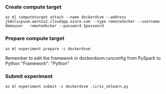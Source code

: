 ### Create compute target
```
az ml computetarget attach --name dockerdsvm --address jkdslxcpuvm.westus2.cloudapp.azure.com --type remotedocker --username demouser   remotedocker --password $password 
```
### Prepare compute target
```
az ml experiment prepare -c dockerdsvm
```
Remember to edit the framework in dockerdsvm.runconfig from PySpark to Python
"Framework": "Python"

### Submit experiment
```
az ml experiment submit -c dockerdsvm .\iris_sklearn.py
```
